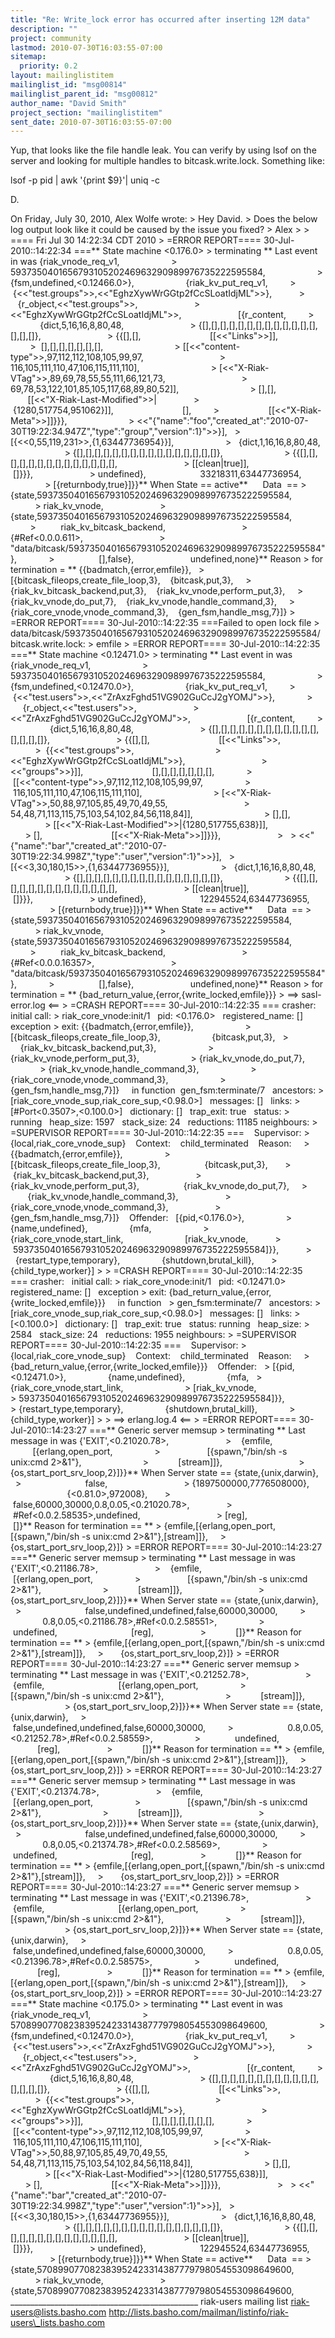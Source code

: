 ```yaml
---
title: "Re: Write_lock error has occurred after inserting 12M data"
description: ""
project: community
lastmod: 2010-07-30T16:03:55-07:00
sitemap:
  priority: 0.2
layout: mailinglistitem
mailinglist_id: "msg00814"
mailinglist_parent_id: "msg00812"
author_name: "David Smith"
project_section: "mailinglistitem"
sent_date: 2010-07-30T16:03:55-07:00
---
```



Yup, that looks like the file handle leak. You can verify by using
lsof on the server and looking for multiple handles to
bitcask.write.lock. Something like:

lsof -p pid | awk '{print $9}'| uniq -c

D.

On Friday, July 30, 2010, Alex Wolfe  wrote:
&gt; Hey David.
&gt; Does the below log output look like it could be caused by the issue you fixed?
&gt; Alex
&gt;
&gt; ==== Fri Jul 30 14:22:34 CDT 2010
&gt; =ERROR REPORT==== 30-Jul-2010::14:22:34 ===\*\* State machine &lt;0.176.0&gt; 
&gt; terminating \*\* Last event in was {riak\_vnode\_req\_v1,                     
&gt; 593735040165679310520246963290989976735222595584,                     
&gt; {fsm,undefined,&lt;0.12466.0&gt;},                     {riak\_kv\_put\_req\_v1,         
&gt;              {&lt;&lt;"test.groups"&gt;&gt;,&lt;&lt;"EghzXywWrGGtp2fCcSLoatIdjML"&gt;&gt;},           
&gt;            {r\_object,&lt;&lt;"test.groups"&gt;&gt;,                       
&gt; &lt;&lt;"EghzXywWrGGtp2fCcSLoatIdjML"&gt;&gt;,                       [{r\_content,         
&gt;                 {dict,5,16,16,8,80,48,                          
&gt; {[],[],[],[],[],[],[],[],[],[],[],[],[],[],[],[]},                          
&gt; {{[],[],                            [[&lt;&lt;"Links"&gt;&gt;]],                          
&gt;  [],[],[],[],[],[],[],                            
&gt; [[&lt;&lt;"content-type"&gt;&gt;,97,112,112,108,105,99,97,                              
&gt; 116,105,111,110,47,106,115,111,110],                             
&gt; [&lt;&lt;"X-Riak-VTag"&gt;&gt;,89,69,78,55,55,111,66,121,73,                              
&gt; 69,78,53,122,101,85,105,117,68,89,80,52]],                            
&gt; [],[],                            [[&lt;&lt;"X-Riak-Last-Modified"&gt;&gt;|               
&gt;                {1280,517754,951062}]],                            [],         
&gt;                    [[&lt;&lt;"X-Riak-Meta"&gt;&gt;]]}}},                         
&gt; &lt;&lt;"{\"name\":\"foo\",\"created\_at\":\"2010-07-30T19:22:34.947Z\",\"type\":\"group\",\"version\":1}"&gt;&gt;}],  
&gt;                     [{&lt;&lt;0,55,119,231&gt;&gt;,{1,63447736954}}],                    
&gt;   {dict,1,16,16,8,80,48,                        
&gt; {[],[],[],[],[],[],[],[],[],[],[],[],[],[],[],[]},                        
&gt; {{[],[],[],[],[],[],[],[],[],[],[],[],[],[],                          
&gt; [[clean|true]],                          []}}},                       
&gt; undefined},                      33218311,63447736954,                      
&gt; [{returnbody,true}]}}\*\* When State == active\*\*      Data  == 
&gt; {state,593735040165679310520246963290989976735222595584,                      
&gt; riak\_kv\_vnode,                       
&gt; {state,593735040165679310520246963290989976735222595584,                      
&gt;          riak\_kv\_bitcask\_backend,                              
&gt; {#Ref&lt;0.0.0.611&gt;,                               
&gt; "data/bitcask/593735040165679310520246963290989976735222595584"},             
&gt;                  [],false},                       undefined,none}\*\* Reason 
&gt; for termination = \*\* {{badmatch,{error,emfile}},   
&gt; [{bitcask\_fileops,create\_file\_loop,3},    {bitcask,put,3},    
&gt; {riak\_kv\_bitcask\_backend,put,3},    {riak\_kv\_vnode,perform\_put,3},    
&gt; {riak\_kv\_vnode,do\_put,7},    {riak\_kv\_vnode,handle\_command,3},    
&gt; {riak\_core\_vnode,vnode\_command,3},    {gen\_fsm,handle\_msg,7}]}
&gt; =ERROR REPORT==== 30-Jul-2010::14:22:35 ===Failed to open lock file 
&gt; data/bitcask/593735040165679310520246963290989976735222595584/bitcask.write.lock:
&gt; emfile
&gt; =ERROR REPORT==== 30-Jul-2010::14:22:35 ===\*\* State machine &lt;0.12471.0&gt; 
&gt; terminating \*\* Last event in was {riak\_vnode\_req\_v1,                     
&gt; 593735040165679310520246963290989976735222595584,                     
&gt; {fsm,undefined,&lt;0.12470.0&gt;},                     {riak\_kv\_put\_req\_v1,         
&gt;              {&lt;&lt;"test.users"&gt;&gt;,&lt;&lt;"ZrAxzFghd51VG902GuCcJ2gYOMJ"&gt;&gt;},            
&gt;          {r\_object,&lt;&lt;"test.users"&gt;&gt;,                       
&gt; &lt;&lt;"ZrAxzFghd51VG902GuCcJ2gYOMJ"&gt;&gt;,                       [{r\_content,         
&gt;                 {dict,5,16,16,8,80,48,                          
&gt; {[],[],[],[],[],[],[],[],[],[],[],[],[],[],[],[]},                          
&gt; {{[],[],                            [[&lt;&lt;"Links"&gt;&gt;,                            
&gt;  {{&lt;&lt;"test.groups"&gt;&gt;,                                
&gt; &lt;&lt;"EghzXywWrGGtp2fCcSLoatIdjML"&gt;&gt;},                               
&gt; &lt;&lt;"groups"&gt;&gt;}]],                            [],[],[],[],[],[],[],             
&gt;                [[&lt;&lt;"content-type"&gt;&gt;,97,112,112,108,105,99,97,                 
&gt;              116,105,111,110,47,106,115,111,110],                             
&gt; [&lt;&lt;"X-Riak-VTag"&gt;&gt;,50,88,97,105,85,49,70,49,55,                              
&gt; 54,48,71,113,115,75,103,54,102,84,56,118,84]],                            
&gt; [],[],                            
&gt; [[&lt;&lt;"X-Riak-Last-Modified"&gt;&gt;|{1280,517755,638}]],                            
&gt; [],                            [[&lt;&lt;"X-Riak-Meta"&gt;&gt;]]}}},                      
&gt;   
&gt; &lt;&lt;"{\"name\":\"bar\",\"created\_at\":\"2010-07-30T19:22:34.998Z\",\"type\":\"user\",\"version\":1}"&gt;&gt;}],  
&gt;                     [{&lt;&lt;3,30,180,15&gt;&gt;,{1,63447736955}}],                     
&gt;   {dict,1,16,16,8,80,48,                        
&gt; {[],[],[],[],[],[],[],[],[],[],[],[],[],[],[],[]},                        
&gt; {{[],[],[],[],[],[],[],[],[],[],[],[],[],[],                          
&gt; [[clean|true]],                          []}}},                       
&gt; undefined},                      122945524,63447736955,                      
&gt; [{returnbody,true}]}}\*\* When State == active\*\*      Data  == 
&gt; {state,593735040165679310520246963290989976735222595584,                      
&gt; riak\_kv\_vnode,                       
&gt; {state,593735040165679310520246963290989976735222595584,                      
&gt;          riak\_kv\_bitcask\_backend,                              
&gt; {#Ref&lt;0.0.0.16357&gt;,                               
&gt; "data/bitcask/593735040165679310520246963290989976735222595584"},             
&gt;                  [],false},                       undefined,none}\*\* Reason 
&gt; for termination = \*\* {bad\_return\_value,{error,{write\_locked,emfile}}}
&gt; ==&gt; sasl-error.log &lt;==
&gt; =CRASH REPORT==== 30-Jul-2010::14:22:35 === crasher:   initial call: 
&gt; riak\_core\_vnode:init/1   pid: &lt;0.176.0&gt;   registered\_name: []   exception 
&gt; exit: {{badmatch,{error,emfile}},                    
&gt; [{bitcask\_fileops,create\_file\_loop,3},                     {bitcask,put,3},   
&gt;                   {riak\_kv\_bitcask\_backend,put,3},                     
&gt; {riak\_kv\_vnode,perform\_put,3},                     
&gt; {riak\_kv\_vnode,do\_put,7},                     
&gt; {riak\_kv\_vnode,handle\_command,3},                     
&gt; {riak\_core\_vnode,vnode\_command,3},                     
&gt; {gen\_fsm,handle\_msg,7}]}     in function  gen\_fsm:terminate/7   ancestors: 
&gt; [riak\_core\_vnode\_sup,riak\_core\_sup,&lt;0.98.0&gt;]   messages: []   links: 
&gt; [#Port&lt;0.3507&gt;,&lt;0.100.0&gt;]   dictionary: []   trap\_exit: true   status: 
&gt; running   heap\_size: 1597   stack\_size: 24   reductions: 11185 neighbours:
&gt; =SUPERVISOR REPORT==== 30-Jul-2010::14:22:35 ===    Supervisor: 
&gt; {local,riak\_core\_vnode\_sup}    Context:    child\_terminated    Reason:     
&gt; {{badmatch,{error,emfile}},                 
&gt; [{bitcask\_fileops,create\_file\_loop,3},                  {bitcask,put,3},      
&gt;            {riak\_kv\_bitcask\_backend,put,3},                  
&gt; {riak\_kv\_vnode,perform\_put,3},                  {riak\_kv\_vnode,do\_put,7},     
&gt;              {riak\_kv\_vnode,handle\_command,3},                  
&gt; {riak\_core\_vnode,vnode\_command,3},                  
&gt; {gen\_fsm,handle\_msg,7}]}    Offender:   [{pid,&lt;0.176.0&gt;},                 
&gt; {name,undefined},                 {mfa,                     
&gt; {riak\_core\_vnode,start\_link,                         [riak\_kv\_vnode,          
&gt;                593735040165679310520246963290989976735222595584]}},          
&gt;       {restart\_type,temporary},                 {shutdown,brutal\_kill},      
&gt;           {child\_type,worker}]
&gt;
&gt; =CRASH REPORT==== 30-Jul-2010::14:22:35 === crasher:   initial call: 
&gt; riak\_core\_vnode:init/1   pid: &lt;0.12471.0&gt;   registered\_name: []   exception 
&gt; exit: {bad\_return\_value,{error,{write\_locked,emfile}}}     in function  
&gt; gen\_fsm:terminate/7   ancestors: 
&gt; [riak\_core\_vnode\_sup,riak\_core\_sup,&lt;0.98.0&gt;]   messages: []   links: 
&gt; [&lt;0.100.0&gt;]   dictionary: []   trap\_exit: true   status: running   heap\_size: 
&gt; 2584   stack\_size: 24   reductions: 1955 neighbours:
&gt; =SUPERVISOR REPORT==== 30-Jul-2010::14:22:35 ===    Supervisor: 
&gt; {local,riak\_core\_vnode\_sup}    Context:    child\_terminated    Reason:     
&gt; {bad\_return\_value,{error,{write\_locked,emfile}}}    Offender:   
&gt; [{pid,&lt;0.12471.0&gt;},                 {name,undefined},                 {mfa,   
&gt;                   {riak\_core\_vnode,start\_link,                         
&gt; [riak\_kv\_vnode,                          
&gt; 593735040165679310520246963290989976735222595584]}},                 
&gt; {restart\_type,temporary},                 {shutdown,brutal\_kill},             
&gt;     {child\_type,worker}]
&gt;
&gt; ==&gt; erlang.log.4 &lt;==
&gt; =ERROR REPORT==== 30-Jul-2010::14:23:27 ===\*\* Generic server memsup 
&gt; terminating \*\* Last message in was {'EXIT',&lt;0.21020.78&gt;,                      
&gt;    {emfile,                              [{erlang,open\_port,                 
&gt;                   [{spawn,"/bin/sh -s unix:cmd 2&gt;&1"},                        
&gt;            [stream]]},                               
&gt; {os,start\_port\_srv\_loop,2}]}}\*\* When Server state == {state,{unix,darwin},    
&gt;                          false,                              
&gt; {1897500000,7776508000},                              {&lt;0.81.0&gt;,972008},      
&gt;                        false,60000,30000,0.8,0.05,&lt;0.21020.78&gt;,              
&gt;                #Ref&lt;0.0.2.58535&gt;,undefined,                              
&gt; [reg],                              []}\*\* Reason for termination == \*\* 
&gt; {emfile,[{erlang,open\_port,[{spawn,"/bin/sh -s unix:cmd 2&gt;&1"},[stream]]},    
&gt;       {os,start\_port\_srv\_loop,2}]}
&gt; =ERROR REPORT==== 30-Jul-2010::14:23:27 ===\*\* Generic server memsup 
&gt; terminating \*\* Last message in was {'EXIT',&lt;0.21186.78&gt;,                      
&gt;    {emfile,                              [{erlang,open\_port,                 
&gt;                   [{spawn,"/bin/sh -s unix:cmd 2&gt;&1"},                        
&gt;            [stream]]},                               
&gt; {os,start\_port\_srv\_loop,2}]}}\*\* When Server state == {state,{unix,darwin},    
&gt;                          false,undefined,undefined,false,60000,30000,        
&gt;                      0.8,0.05,&lt;0.21186.78&gt;,#Ref&lt;0.0.2.58551&gt;,                
&gt;              undefined,                              [reg],                  
&gt;            []}\*\* Reason for termination == \*\* 
&gt; {emfile,[{erlang,open\_port,[{spawn,"/bin/sh -s unix:cmd 2&gt;&1"},[stream]]},    
&gt;       {os,start\_port\_srv\_loop,2}]}
&gt; =ERROR REPORT==== 30-Jul-2010::14:23:27 ===\*\* Generic server memsup 
&gt; terminating \*\* Last message in was {'EXIT',&lt;0.21252.78&gt;,                      
&gt;    {emfile,                              [{erlang,open\_port,                 
&gt;                   [{spawn,"/bin/sh -s unix:cmd 2&gt;&1"},                        
&gt;            [stream]]},                               
&gt; {os,start\_port\_srv\_loop,2}]}}\*\* When Server state == {state,{unix,darwin},    
&gt;                          false,undefined,undefined,false,60000,30000,        
&gt;                      0.8,0.05,&lt;0.21252.78&gt;,#Ref&lt;0.0.2.58559&gt;,                
&gt;              undefined,                              [reg],                  
&gt;            []}\*\* Reason for termination == \*\* 
&gt; {emfile,[{erlang,open\_port,[{spawn,"/bin/sh -s unix:cmd 2&gt;&1"},[stream]]},    
&gt;       {os,start\_port\_srv\_loop,2}]}
&gt; =ERROR REPORT==== 30-Jul-2010::14:23:27 ===\*\* Generic server memsup 
&gt; terminating \*\* Last message in was {'EXIT',&lt;0.21374.78&gt;,                      
&gt;    {emfile,                              [{erlang,open\_port,                 
&gt;                   [{spawn,"/bin/sh -s unix:cmd 2&gt;&1"},                        
&gt;            [stream]]},                               
&gt; {os,start\_port\_srv\_loop,2}]}}\*\* When Server state == {state,{unix,darwin},    
&gt;                          false,undefined,undefined,false,60000,30000,        
&gt;                      0.8,0.05,&lt;0.21374.78&gt;,#Ref&lt;0.0.2.58569&gt;,                
&gt;              undefined,                              [reg],                  
&gt;            []}\*\* Reason for termination == \*\* 
&gt; {emfile,[{erlang,open\_port,[{spawn,"/bin/sh -s unix:cmd 2&gt;&1"},[stream]]},    
&gt;       {os,start\_port\_srv\_loop,2}]}
&gt; =ERROR REPORT==== 30-Jul-2010::14:23:27 ===\*\* Generic server memsup 
&gt; terminating \*\* Last message in was {'EXIT',&lt;0.21396.78&gt;,                      
&gt;    {emfile,                              [{erlang,open\_port,                 
&gt;                   [{spawn,"/bin/sh -s unix:cmd 2&gt;&1"},                        
&gt;            [stream]]},                               
&gt; {os,start\_port\_srv\_loop,2}]}}\*\* When Server state == {state,{unix,darwin},    
&gt;                          false,undefined,undefined,false,60000,30000,        
&gt;                      0.8,0.05,&lt;0.21396.78&gt;,#Ref&lt;0.0.2.58575&gt;,                
&gt;              undefined,                              [reg],                  
&gt;            []}\*\* Reason for termination == \*\* 
&gt; {emfile,[{erlang,open\_port,[{spawn,"/bin/sh -s unix:cmd 2&gt;&1"},[stream]]},    
&gt;       {os,start\_port\_srv\_loop,2}]}
&gt; =ERROR REPORT==== 30-Jul-2010::14:23:27 ===\*\* State machine &lt;0.175.0&gt; 
&gt; terminating \*\* Last event in was {riak\_vnode\_req\_v1,                     
&gt; 570899077082383952423314387779798054553098649600,                     
&gt; {fsm,undefined,&lt;0.12470.0&gt;},                     {riak\_kv\_put\_req\_v1,         
&gt;              {&lt;&lt;"test.users"&gt;&gt;,&lt;&lt;"ZrAxzFghd51VG902GuCcJ2gYOMJ"&gt;&gt;},            
&gt;          {r\_object,&lt;&lt;"test.users"&gt;&gt;,                       
&gt; &lt;&lt;"ZrAxzFghd51VG902GuCcJ2gYOMJ"&gt;&gt;,                       [{r\_content,         
&gt;                 {dict,5,16,16,8,80,48,                          
&gt; {[],[],[],[],[],[],[],[],[],[],[],[],[],[],[],[]},                          
&gt; {{[],[],                            [[&lt;&lt;"Links"&gt;&gt;,                            
&gt;  {{&lt;&lt;"test.groups"&gt;&gt;,                                
&gt; &lt;&lt;"EghzXywWrGGtp2fCcSLoatIdjML"&gt;&gt;},                               
&gt; &lt;&lt;"groups"&gt;&gt;}]],                            [],[],[],[],[],[],[],             
&gt;                [[&lt;&lt;"content-type"&gt;&gt;,97,112,112,108,105,99,97,                 
&gt;              116,105,111,110,47,106,115,111,110],                             
&gt; [&lt;&lt;"X-Riak-VTag"&gt;&gt;,50,88,97,105,85,49,70,49,55,                              
&gt; 54,48,71,113,115,75,103,54,102,84,56,118,84]],                            
&gt; [],[],                            
&gt; [[&lt;&lt;"X-Riak-Last-Modified"&gt;&gt;|{1280,517755,638}]],                            
&gt; [],                            [[&lt;&lt;"X-Riak-Meta"&gt;&gt;]]}}},                      
&gt;   
&gt; &lt;&lt;"{\"name\":\"bar\",\"created\_at\":\"2010-07-30T19:22:34.998Z\",\"type\":\"user\",\"version\":1}"&gt;&gt;}],  
&gt;                     [{&lt;&lt;3,30,180,15&gt;&gt;,{1,63447736955}}],                     
&gt;   {dict,1,16,16,8,80,48,                        
&gt; {[],[],[],[],[],[],[],[],[],[],[],[],[],[],[],[]},                        
&gt; {{[],[],[],[],[],[],[],[],[],[],[],[],[],[],                          
&gt; [[clean|true]],                          []}}},                       
&gt; undefined},                      122945524,63447736955,                      
&gt; [{returnbody,true}]}}\*\* When State == active\*\*      Data  == 
&gt; {state,570899077082383952423314387779798054553098649600,                      
&gt; riak\_kv\_vnode,                       
&gt; {state,570899077082383952423314387779798054553098649600,
\_\_\_\_\_\_\_\_\_\_\_\_\_\_\_\_\_\_\_\_\_\_\_\_\_\_\_\_\_\_\_\_\_\_\_\_\_\_\_\_\_\_\_\_\_\_\_
riak-users mailing list
riak-users@lists.basho.com
http://lists.basho.com/mailman/listinfo/riak-users\_lists.basho.com

